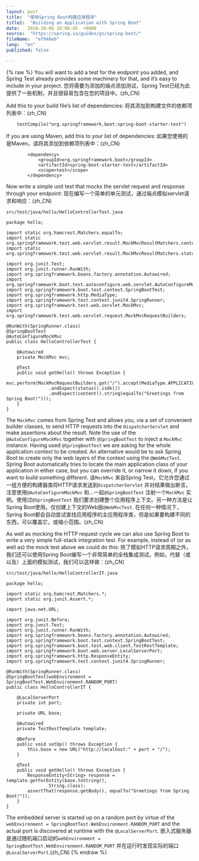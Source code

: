 ```yaml
---
layout: post
title:  "使用Spring Boot构建应用程序"
title2:  "Building an Application with Spring Boot"
date:   2018-10-08 10:06:45  +0800
source:  "https://spring.io/guides/gs/spring-boot/"
fileName:  "ef948eb"
lang:  "en"
published: false

---
```

{% raw %}
You will want to add a test for the endpoint you added, and Spring Test already provides some machinery for that, and it’s easy to include in your project.
您将需要为添加的端点添加测试，Spring Test已经为此提供了一些机制，并且很容易包含在您的项目中。(zh_CN)

Add this to your build file’s list of dependencies:
将其添加到构建文件的依赖项列表中：(zh_CN)

        testCompile("org.springframework.boot:spring-boot-starter-test")

If you are using Maven, add this to your list of dependencies:
如果您使用的是Maven，请将其添加到依赖项列表中：(zh_CN)

            <dependency>
                <groupId>org.springframework.boot</groupId>
                <artifactId>spring-boot-starter-test</artifactId>
                <scope>test</scope>
            </dependency>

Now write a simple unit test that mocks the servlet request and response through your endpoint:
现在编写一个简单的单元测试，通过端点模拟servlet请求和响应：(zh_CN)

`src/test/java/hello/HelloControllerTest.java`

    package hello;
    
    import static org.hamcrest.Matchers.equalTo;
    import static org.springframework.test.web.servlet.result.MockMvcResultMatchers.content;
    import static org.springframework.test.web.servlet.result.MockMvcResultMatchers.status;
    
    import org.junit.Test;
    import org.junit.runner.RunWith;
    import org.springframework.beans.factory.annotation.Autowired;
    import org.springframework.boot.test.autoconfigure.web.servlet.AutoConfigureMockMvc;
    import org.springframework.boot.test.context.SpringBootTest;
    import org.springframework.http.MediaType;
    import org.springframework.test.context.junit4.SpringRunner;
    import org.springframework.test.web.servlet.MockMvc;
    import org.springframework.test.web.servlet.request.MockMvcRequestBuilders;
    
    @RunWith(SpringRunner.class)
    @SpringBootTest
    @AutoConfigureMockMvc
    public class HelloControllerTest {
    
        @Autowired
        private MockMvc mvc;
    
        @Test
        public void getHello() throws Exception {
            mvc.perform(MockMvcRequestBuilders.get("/").accept(MediaType.APPLICATION_JSON))
                    .andExpect(status().isOk())
                    .andExpect(content().string(equalTo("Greetings from Spring Boot!")));
        }
    }

The `MockMvc` comes from Spring Test and allows you, via a set of convenient builder classes, to send HTTP requests into the `DispatcherServlet` and make assertions about the result. Note the use of the `@AutoConfigureMockMvc` together with `@SpringBootTest` to inject a `MockMvc` instance. Having used `@SpringBootTest` we are asking for the whole application context to be created. An alternative would be to ask Spring Boot to create only the web layers of the context using the `@WebMvcTest`. Spring Boot automatically tries to locate the main application class of your application in either case, but you can override it, or narrow it down, if you want to build something different.
该`MockMvc` 来自Spring Test，它允许您通过一组方便的构建器类将HTTP请求发送到`DispatcherServlet` 并对结果做出断言。注意使用`@AutoConfigureMockMvc` 和...一起`@SpringBootTest` 注射一个`MockMvc` 实例。使用过`@SpringBootTest` 我们要求创建整个应用程序上下文。另一种方法是让Spring Boot使用。仅创建上下文的Web层`@WebMvcTest`. 在任何一种情况下，Spring Boot都会自动尝试查找应用程序的主应用程序类，但是如果要构建不同的东西，可以覆盖它，或缩小范围。(zh_CN)

As well as mocking the HTTP request cycle we can also use Spring Boot to write a very simple full-stack integration test. For example, instead of (or as well as) the mock test above we could do this:
除了模拟HTTP请求周期之外，我们还可以使用Spring Boot编写一个非常简单的全栈集成测试。例如，代替（或以及）上面的模拟测试，我们可以这样做：(zh_CN)

`src/test/java/hello/HelloControllerIT.java`

    package hello;
    
    import static org.hamcrest.Matchers.*;
    import static org.junit.Assert.*;
    
    import java.net.URL;
    
    import org.junit.Before;
    import org.junit.Test;
    import org.junit.runner.RunWith;
    import org.springframework.beans.factory.annotation.Autowired;
    import org.springframework.boot.test.context.SpringBootTest;
    import org.springframework.boot.test.web.client.TestRestTemplate;
    import org.springframework.boot.web.server.LocalServerPort;
    import org.springframework.http.ResponseEntity;
    import org.springframework.test.context.junit4.SpringRunner;
    
    @RunWith(SpringRunner.class)
    @SpringBootTest(webEnvironment = SpringBootTest.WebEnvironment.RANDOM_PORT)
    public class HelloControllerIT {
    
        @LocalServerPort
        private int port;
    
        private URL base;
    
        @Autowired
        private TestRestTemplate template;
    
        @Before
        public void setUp() throws Exception {
            this.base = new URL("http://localhost:" + port + "/");
        }
    
        @Test
        public void getHello() throws Exception {
            ResponseEntity<String> response = template.getForEntity(base.toString(),
                    String.class);
            assertThat(response.getBody(), equalTo("Greetings from Spring Boot!"));
        }
    }

The embedded server is started up on a random port by virtue of the `webEnvironment = SpringBootTest.WebEnvironment.RANDOM_PORT` and the actual port is discovered at runtime with the `@LocalServerPort`.
嵌入式服务器是通过随机端口启动的`webEnvironment = SpringBootTest.WebEnvironment.RANDOM_PORT` 并在运行时发现实际的端口`@LocalServerPort`.(zh_CN)
{% endraw %}
